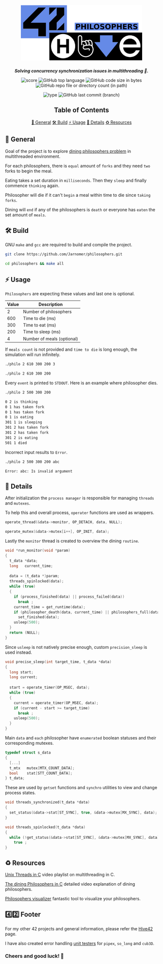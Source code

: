 <h1 align="center">
  <img src="assets/philosophers.png" alt="philosophers" width="400">
</h1>

<p align="center">
    <b><i>Solving concurrency synchronization issues in multithreading 🧵.</i></b><br>
</p>

<p align="center">
  <img src="https://img.shields.io/badge/Score-125%2F100-lightgreen?style=for-the-badge" alt="score">
  <img src="https://img.shields.io/github/languages/top/Jarnomer/philosophers?style=for-the-badge&logo=c&label=%20&labelColor=gray&color=lightblue" alt="GitHub top language">
    <img src="https://img.shields.io/github/languages/code-size/Jarnomer/philosophers?style=for-the-badge&color=lightyellow" alt="GitHub code size in bytes">
  <img src="https://img.shields.io/github/directory-file-count/Jarnomer/philosophers/sources?style=for-the-badge&label=sources&color=pink" alt="GitHub repo file or directory count (in path)">
</p>

<p align="center">
    <img src="https://img.shields.io/badge/Type-Solo-violet?style=for-the-badge" alt="type">
  <img src="https://img.shields.io/github/last-commit/Jarnomer/philosophers/main?style=for-the-badge&color=red" alt="GitHub last commit (branch)">
</p>

<div align="center">

## Table of Contents
[📝 General](#-general)
[🛠️ Build](#️-build)
[⚡ Usage](#-usage)
[🚀 Details](#-details)
[♻️ Resources](#️-resources)

</div>

## 📝 General

Goal of the project is to explore [dining philosophers problem](https://en.wikipedia.org/wiki/Dining_philosophers_problem) in multithreaded environment.

For each philosophers, there is `equal` amount of `forks` and they need `two` forks to begin the meal.

Eating takes a set duration in `milliseconds`. Then they `sleep` and finally commence `thinking` again.

Philosopher will die if it can't `begin` a meal within time to die since `taking forks`.

Dining will `end` if any of the philosophers is `death` or everyone has `eaten` the set amount of `meals`.

## 🛠️ Build

GNU `make` and `gcc` are required to build and compile the project.

```bash
git clone https://github.com/Jarnomer/philosophers.git
```

```bash
cd philosophers && make all
```

## ⚡ Usage

`Philosophers` are expecting these values and last one is optional.

| Value | Description            |
|-------|------------------------|
| 2     | Number of philosophers |
| 600   | Time to die (ms)       |
| 300   | Time to eat (ms)       |
| 200   | Time to sleep (ms)     |
| 4     | Number of meals (optional)       |

If `meals count` is not provided and `time to die` is long enough, the simulation will run infinitely.

```bash
./philo 2 610 300 200 3
```

```bash
./philo 2 610 300 200
```

Every `event` is printed to `STDOUT`. Here is an example where philosopher dies. 

```bash
./philo 2 500 300 200
```

```bash
0 2 is thinking
0 1 has taken fork
0 1 has taken fork
0 1 is eating
301 1 is sleeping
301 2 has taken fork
301 2 has taken fork
301 2 is eating
501 1 died
```

Incorrect input results to `Error`.

```bash
./philo 2 500 300 200 abc
```

```bash
Error: abc: Is invalid argument
```

## 🚀 Details

After initialization the `process manager` is responsible for managing `threads` and `mutexes`.

To help this and overall process, `operater` functions are used as wrappers.

```c
operate_thread(&data->monitor, OP_DETACH, data, NULL);
```

```c
operate_mutex(&data->mutex[i++], OP_INIT, data);
```

Lastly the `monitor` thread is created to overview the dining `routine`.

```c
void *run_monitor(void *param)
{
  t_data *data;
  long   current_time;

  data = (t_data *)param;
  threads_spinlocked(data);
  while (true)
  {
    if (process_finished(data) || process_failed(data))
      break ;
    current_time = get_runtime(data);
    if (philosopher_death(data, current_time) || philosophers_full(data))
      set_finished(data);
    usleep(500);
  }
  return (NULL);
}
```

Since `usleep` is not natively precise enough, custom `precision_sleep` is used instead.

```c
void precise_sleep(int target_time, t_data *data)
{
  long start;
  long current;

  start = operate_timer(OP_MSEC, data);
  while (true)
  {
    current = operate_timer(OP_MSEC, data);
    if (current - start >= target_time)
      break ;
    usleep(500);
  }
}
```

Main `data` and `each` philosopher have `enumerated` boolean statuses and their corresponding mutexes.

```c
typedef struct s_data
{
  [...]
  t_mtx   mutex[MTX_COUNT_DATA];
  bool    stat[STT_COUNT_DATA];
} t_data;
```

These are used by `getset` functions and `synchro` utilities to view and change process states.

```c
void threads_synchronized(t_data *data)
{
  set_status(&data->stat[ST_SYNC], true, &data->mutex[MX_SYNC], data);
}
```

```c
void threads_spinlocked(t_data *data)
{
  while (!get_status(&data->stat[ST_SYNC], &data->mutex[MX_SYNC], data))
    true ;
}
```

## ♻️ Resources

[Unix Threads in C](https://www.youtube.com/watch?v=d9s_d28yJq0&list=PLfqABt5AS4FmuQf70psXrsMLEDQXNkLq2) video playlist on multithreading in C.

[The dining Philosophers in C](https://www.youtube.com/watch?v=zOpzGHwJ3MU) detailed video explanation of dining philosophers.

[Philosophers visualizer](https://nafuka11.github.io/philosophers-visualizer-v2/) fantastic tool to visualize your philosophers.

## 4️⃣2️⃣ Footer

For my other 42 projects and general information, please refer the [Hive42](https://github.com/Jarnomer/Hive42) page.

I have also created error handling [unit testers](https://github.com/Jarnomer/42Testers) for `pipex`, `so_long` and `cub3D`.

### Cheers and good luck! 🥳